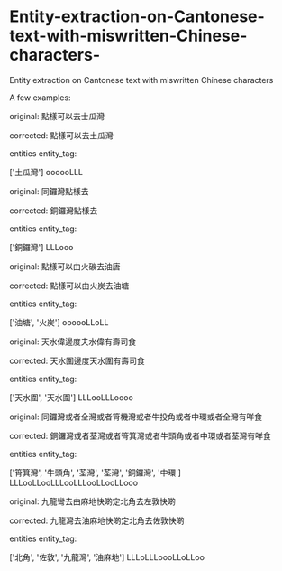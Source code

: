 # Entity-extraction-on-Cantonese-text-with-miswritten-Chinese-characters-
Entity extraction on Cantonese text with miswritten Chinese characters 

A few examples:

original: 點樣可以去士瓜灣


corrected: 點樣可以去土瓜灣


entities entity_tag:


['土瓜灣'] oooooLLL



original: 同鑼灣點樣去


corrected: 銅鑼灣點樣去


entities entity_tag:


['銅鑼灣'] LLLooo


original: 點樣可以由火碳去油唐


corrected: 點樣可以由火炭去油塘


entities entity_tag:


['油塘', '火炭'] oooooLLoLL


original: 天水偉邊度夫水偉有壽司食


corrected: 天水圍邊度天水圍有壽司食


entities entity_tag:


['天水圍', '天水圍'] LLLooLLLoooo


original: 同鑼灣或者全灣或者筲機灣或者牛投角或者中環或者全灣有咩食


corrected: 銅鑼灣或者荃灣或者筲箕灣或者牛頭角或者中環或者荃灣有咩食


entities entity_tag:


['筲箕灣', '牛頭角', '荃灣', '荃灣', '銅鑼灣', '中環'] LLLooLLooLLLooLLLooLLooLLooo


original: 九龍彎去由麻地快啲定北角去左敦快啲


corrected: 九龍灣去油麻地快啲定北角去佐敦快啲


entities entity_tag:


['北角', '佐敦', '九龍灣', '油麻地'] LLLoLLLoooLLoLLoo
